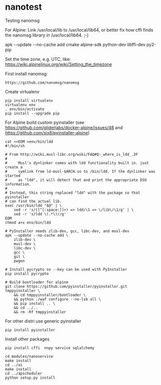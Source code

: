 # nanotest
Testing nanomsg


For Alpine:
Link /usr/local/lib to /usr/local/lib64, or better fix how cffi finds the nanomsg library in /usr/local/lib64. ;-)

apk --update --no-cache add cmake alpine-sdk python-dev libffi-dev py2-pip

Set the time zone, e.g. UTC, like:
https://wiki.alpinelinux.org/wiki/Setting_the_timezone

First install nanomsg:
```
https://github.com/nanomsg/nanomsg
```

Create virtualenv
```
pip install virtualenv
virtualenv env
. env/bin/activate
pip install --upgrade pip
```

For Alpine build custom pyinstaller
(see https://github.com/gliderlabs/docker-alpine/issues/48 and
https://github.com/six8/pyinstaller-alpine)
```
cat <<EOM >env/bin/ldd
#!/bin/sh

# From http://wiki.musl-libc.org/wiki/FAQ#Q:_where_is_ldd_.3F
#
#     Musl's dynlinker comes with ldd functionality built in. just create a
#     symlink from ld-musl-$ARCH.so to /bin/ldd. If the dynlinker was started
#     as "ldd", it will detect that and print the appropriate DSO information.
#
# Instead, this string replaced "ldd" with the package so that pyinstaller
# can find the actual lib.
exec /usr/bin/ldd "$@" | \
    sed -r 's/([^[:space:]]+) => ldd/\1 => \/lib\/\1/g' | \
    sed -r 's/ldd \(.*\)//g'
EOM
chmod a+x env/bin/ldd

# PyInstaller needs zlib-dev, gcc, libc-dev, and musl-dev
apk --update --no-cache add \
    zlib-dev \
    musl-dev \
    libc-dev \
    gcc \
    git \
    pwgen

# Install pycrypto so --key can be used with PyInstaller
pip install pycrypto

# Build bootloader for alpine
git clone https://github.com/pyinstaller/pyinstaller.git tmppyinstaller \
    && cd tmppyinstaller/bootloader \
    && python ./waf configure --no-lsb all \
    && pip install .. \
    && cd ../..
    && rm -Rf tmppyinstaller
```

For other distri use generic pyinstaller
```
pip install pyinstaller
```

Install other packages
```
pip install cffi  nnpy service sqlalchemy

cd modules/nanoservice
make install
cd ../oi
make install
cd ../apscheduler
python setup.py install
```
